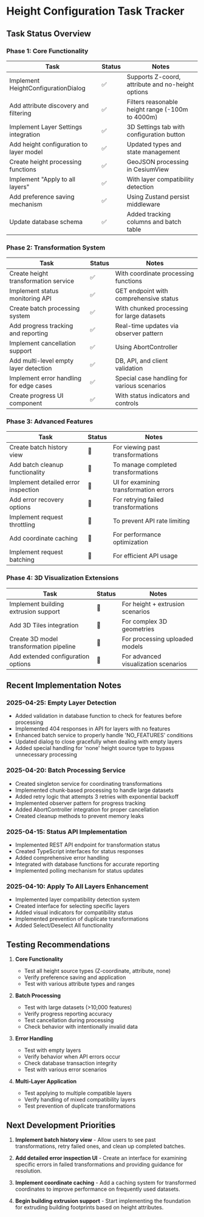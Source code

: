 # Height Configuration Task Tracker

## Task Status Overview

### Phase 1: Core Functionality
| Task | Status | Notes |
|------|--------|-------|
| Implement HeightConfigurationDialog | ✅ | Supports Z-coord, attribute and no-height options |
| Add attribute discovery and filtering | ✅ | Filters reasonable height range (-100m to 4000m) |
| Implement Layer Settings integration | ✅ | 3D Settings tab with configuration button |
| Add height configuration to layer model | ✅ | Updated types and state management |
| Create height processing functions | ✅ | GeoJSON processing in CesiumView |
| Implement "Apply to all layers" | ✅ | With layer compatibility detection |
| Add preference saving mechanism | ✅ | Using Zustand persist middleware |
| Update database schema | ✅ | Added tracking columns and batch table |

### Phase 2: Transformation System
| Task | Status | Notes |
|------|--------|-------|
| Create height transformation service | ✅ | With coordinate processing functions |
| Implement status monitoring API | ✅ | GET endpoint with comprehensive status |
| Create batch processing system | ✅ | With chunked processing for large datasets |
| Add progress tracking and reporting | ✅ | Real-time updates via observer pattern |
| Implement cancellation support | ✅ | Using AbortController |
| Add multi-level empty layer detection | ✅ | DB, API, and client validation |
| Implement error handling for edge cases | ✅ | Special case handling for various scenarios |
| Create progress UI component | ✅ | With status indicators and controls |

### Phase 3: Advanced Features
| Task | Status | Notes |
|------|--------|-------|
| Create batch history view | 🔲 | For viewing past transformations |
| Add batch cleanup functionality | 🔲 | To manage completed transformations |
| Implement detailed error inspection | 🔲 | UI for examining transformation errors |
| Add error recovery options | 🔲 | For retrying failed transformations |
| Implement request throttling | 🔲 | To prevent API rate limiting |
| Add coordinate caching | 🔲 | For performance optimization |
| Implement request batching | 🔲 | For efficient API usage |

### Phase 4: 3D Visualization Extensions
| Task | Status | Notes |
|------|--------|-------|
| Implement building extrusion support | 🔲 | For height + extrusion scenarios |
| Add 3D Tiles integration | 🔲 | For complex 3D geometries |
| Create 3D model transformation pipeline | 🔲 | For processing uploaded models |
| Add extended configuration options | 🔲 | For advanced visualization scenarios |

## Recent Implementation Notes

### 2025-04-25: Empty Layer Detection
- Added validation in database function to check for features before processing
- Implemented 404 responses in API for layers with no features
- Enhanced batch service to properly handle 'NO_FEATURES' conditions
- Updated dialog to close gracefully when dealing with empty layers
- Added special handling for 'none' height source type to bypass unnecessary processing

### 2025-04-20: Batch Processing Service
- Created singleton service for coordinating transformations
- Implemented chunk-based processing to handle large datasets
- Added retry logic that attempts 3 retries with exponential backoff
- Implemented observer pattern for progress tracking
- Added AbortController integration for proper cancellation
- Created cleanup methods to prevent memory leaks

### 2025-04-15: Status API Implementation
- Implemented REST API endpoint for transformation status
- Created TypeScript interfaces for status responses
- Added comprehensive error handling
- Integrated with database functions for accurate reporting
- Implemented polling mechanism for status updates

### 2025-04-10: Apply To All Layers Enhancement
- Implemented layer compatibility detection system
- Created interface for selecting specific layers
- Added visual indicators for compatibility status
- Implemented prevention of duplicate transformations
- Added Select/Deselect All functionality

## Testing Recommendations

1. **Core Functionality**
   - Test all height source types (Z-coordinate, attribute, none)
   - Verify preference saving and application
   - Test with various attribute types and ranges

2. **Batch Processing**
   - Test with large datasets (>10,000 features)
   - Verify progress reporting accuracy
   - Test cancellation during processing
   - Check behavior with intentionally invalid data

3. **Error Handling**
   - Test with empty layers
   - Verify behavior when API errors occur
   - Check database transaction integrity
   - Test with various error scenarios

4. **Multi-Layer Application**
   - Test applying to multiple compatible layers
   - Verify handling of mixed compatibility layers
   - Test prevention of duplicate transformations

## Next Development Priorities

1. **Implement batch history view** - Allow users to see past transformations, retry failed ones, and clean up completed batches.

2. **Add detailed error inspection UI** - Create an interface for examining specific errors in failed transformations and providing guidance for resolution.

3. **Implement coordinate caching** - Add a caching system for transformed coordinates to improve performance on frequently used datasets.

4. **Begin building extrusion support** - Start implementing the foundation for extruding building footprints based on height attributes. 